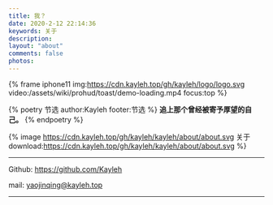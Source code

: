 ```yaml
---
title: 我？
date: 2020-2-12 22:14:36
keywords: 关于
description: 
layout: "about"
comments: false
photos: 
---
```


[//]: # (```text)

[//]: # (         ,-.                              ,--,                 ,---,)

[//]: # (     ,--/ /|                            ,--.'|               ,--.' |)

[//]: # (   ,--. :/ |                            |  | :               |  |  :)

[//]: # (   :  : ' /                             :  : '               :  :  :)

[//]: # (   |  '  /       ,--.--.          .--,  |  ' |       ,---.   :  |  |,--.)

[//]: # (   '  |  :      /       \       /_ ./|  '  | |      /     \  |  :  '   |)

[//]: # (   |  |   \    .--.  .-. |   , ' , ' :  |  | :     /    /  | |  |   /' :)

[//]: # (   '  : |. \    \__\/: . .  /___/ \: |  '  : |__  .    ' / | '  :  | | |)

[//]: # (   |  | ' \ \   ," .--.; |   .  \  ' |  |  | '.'| '   ;   /| |  |  ' | :)

[//]: # (   '  : |--'   /  /  ,.  |    \  ;   :  ;  :    ; '   |  / | |  :  :_:,')

[//]: # (   ;  |,'     ;  :   .'   \    \  \  ;  |  ,   /  |   :    | |  | ,')

[//]: # (   '--'       |  ,     .-./     :  \  \  ---`-'    \   \  /  `--'')

[//]: # (               `--`---'          \  ' ;             `----')

[//]: # (                                  `--`)

[//]: # (```)

[//]: # (<a href="https://github.com/Kayleh">)

[//]: # (<img alt="Social banner for Sanonz" src="https://cdn.kayleh.top/gh/kayleh/kayleh/about/about.svg"/>)

[//]: # (</a>)

{% frame iphone11 img:https://cdn.kayleh.top/gh/kayleh/logo/logo.svg video:/assets/wiki/prohud/toast/demo-loading.mp4 focus:top %}

{% poetry 节选 author:Kayleh footer:节选 %}
**追上那个曾经被寄予厚望的自己。**
{% endpoetry %}

{% image https://cdn.kayleh.top/gh/kayleh/kayleh/about/about.svg 关于 download:https://cdn.kayleh.top/gh/kayleh/kayleh/about/about.svg %}

---

Github: https://github.com/Kayleh

mail: [yaojinqing@kayleh.top](mailto:yaojinqing@kayleh.top)

---



